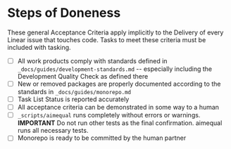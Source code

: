 # Steps of Doneness

These general Acceptance Criteria apply implicitly to the Delivery of every Linear issue that touches code. Tasks to meet these criteria must be included with tasking.

- [ ] All work products comply with standards defined in `_docs/guides/development-standards.md` -- especially including the Development Quality Check as defined there
- [ ] New or removed packages are properly documented according to the standards in `_docs/guides/monorepo.md`
- [ ] Task List Status is reported accurately
- [ ] All acceptance criteria can be demonstrated in some way to a human
- [ ] `_scripts/aimequal` runs completely without errors or warnings. **IMPORTANT** Do not run other tests as the final confirmation. aimequal runs all necessary tests.
- [ ] Monorepo is ready to be committed by the human partner
